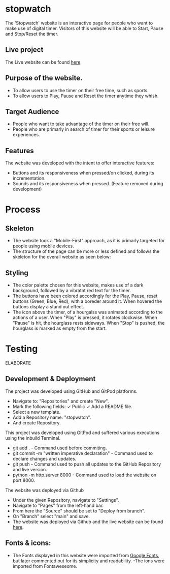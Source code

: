 # stopwatch
The 'Stopwatch' website is an interactive page for people who want to make use of digital timer.
Visitors of this website will be able to Start, Pause and Stop/Reset the timer.

## Live project
The Live website can be found [here](https://tiagoma90.github.io/stopwatch/).

## Purpose of the website.
- To allow users to use the timer on their free time, such as sports.
- To allow users to Play, Pause and Reset the timer anytime they whish.

## Target Audience
- People who want to take advantage of the timer on their free will.
- People who are primarly in search of timer for their sports or leisure experiences.

## Features
The website was developed with the intent to offer interactive features:
- Buttons and its responsiveness when pressed/on clicked, during its incrementation.
- Sounds and its responsiveness when pressed. (Feature removed during development)

# Process
## Skeleton
- The website took a "Mobile-First" approach, as it is primarly targeted for people using mobile devices.
- The structure of the page can be more or less defined and follows the skeleton for the overall website as seen below:

## Styling
- The color palette chosen for this website, makes use of a dark background, followed by a vibratnt red text for the timer.
- The buttons have been colored accordingly for the Play, Pause, reset buttons (Green, Blue, Red), with a boreder around it. When hovered the buttons display a stand out effect.
- The icon above the timer, of a hourgalss was animated according to the actions of a user. When "Play" is pressed, it rotates clockwise. When "Pause" is hit, the hourglass rests sideways. When "Stop" is pushed, the hourglass is marked as empty from the start. 

# Testing
ELABORATE

## Development & Deployment
The project was developed using GitHub and GitPod platforms.

- Navigate to: "Repositories" and create "New".
- Mark the following fields: ✓ Public ✓ Add a README file.
- Select a new template.
- Add a Repository name: "stopwatch".
- And create Repository.

This project was developed using GitPod and suffered various executions using the inbuild Terminal.
- git add . - Command used before commiting.
- git commit -m "written imperative declaration" - Command used to declare changes and updates.
- git push - Command used to push all updates to the GitHub Repository and live version.
- python -m http.server 8000 - Command used to load the website on port 8000.

The website was deployed via Github
- Under the given Repository, navigate to "Settings".
- Navigate to "Pages" from the left-hand bar.
- From here the "Source" should be set to "Deploy from branch".
- On "Branch" select "main" and save.
- The website was deployed via Github and the live website can be found [here](https://tiagoma90.github.io/stopwatch/).

## Fonts & icons:
- The Fonts displayed in this website were imported from [Google Fonts](https://fonts.googleapis.com/css2?family=Rubik+Lines&display=swap), but later commented out for its simplicity and readability.
-The ions were imported from Fontaweseome.

